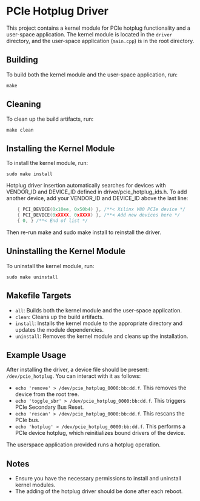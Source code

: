 # PCIe Hotplug Driver

This project contains a kernel module for PCIe hotplug functionality and a user-space application. The kernel module is located in the `driver` directory, and the user-space application (`main.cpp`) is in the root directory.

## Building

To build both the kernel module and the user-space application, run:

```
make
```

## Cleaning

To clean up the build artifacts, run:

```
make clean
```

## Installing the Kernel Module

To install the kernel module, run:

```
sudo make install
```
Hotplug driver insertion automatically searches for devices with VENDOR_ID and DEVICE_ID defined in driver/pcie_hotplug_ids.h. To add another device, add your VENDOR_ID and DEVICE_ID above the last line:

```C
    { PCI_DEVICE(0x10ee, 0x50b4) }, /**< Xilinx V80 PCIe device */
    { PCI_DEVICE(0xXXXX, 0xXXXX) }, /**< Add new devices here */
    { 0, } /**< End of list */
```

Then re-run make and sudo make install to reinstall the driver.
## Uninstalling the Kernel Module

To uninstall the kernel module, run:

```
sudo make uninstall
```

## Makefile Targets

- `all`: Builds both the kernel module and the user-space application.
- `clean`: Cleans up the build artifacts.
- `install`: Installs the kernel module to the appropriate directory and updates the module dependencies.
- `uninstall`: Removes the kernel module and cleans up the installation.

## Example Usage
After installing the driver, a device file should be present: `/dev/pcie_hotplug`. You can interact with it as follows:
- `echo 'remove' > /dev/pcie_hotplug_0000:bb:dd.f`. This removes the device from the root tree.
- `echo 'toggle_sbr' > /dev/pcie_hotplug_0000:bb:dd.f`. This triggers PCIe Secondary Bus Reset.
- `echo 'rescan' > /dev/pcie_hotplug_0000:bb:dd.f`. This rescans the PCIe bus.
- `echo 'hotplug' > /dev/pcie_hotplug_0000:bb:dd.f`. This performs a PCIe device hotplug, which reinitializes bound drivers of the device.

The userspace application provided runs a hotplug operation.
## Notes

- Ensure you have the necessary permissions to install and uninstall kernel modules.
- The adding of the hotplug driver should be done after each reboot.
